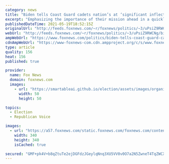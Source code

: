 ```yaml
---
category: news
title: "Biden tells Coast Guard cadets nation’s at ‘significant inflection point,’ calls class dull after joke bombs"
excerpt: "Emphasizing the importance of their mission ahead in a quickly changing world, President Biden told graduating Coast Guard cadets on Wednesday that “we need you badly - that’s not hyperbole.”"
publishedDateTime: 2021-05-19T18:52:15Z
originalUrl: "http://feeds.foxnews.com/~r/foxnews/politics/~3/uPsiZ9RWCNg/biden-tells-coast-guard-cadets-nations-at-significant-inflection-point"
webUrl: "http://feeds.foxnews.com/~r/foxnews/politics/~3/uPsiZ9RWCNg/biden-tells-coast-guard-cadets-nations-at-significant-inflection-point"
ampWebUrl: "https://www.foxnews.com/politics/biden-tells-coast-guard-cadets-nations-at-significant-inflection-point.amp"
cdnAmpWebUrl: "https://www-foxnews-com.cdn.ampproject.org/c/s/www.foxnews.com/politics/biden-tells-coast-guard-cadets-nations-at-significant-inflection-point.amp"
type: article
quality: 156
heat: 156
published: true

provider:
  name: Fox News
  domain: foxnews.com
  images:
    - url: "https://smartableai.github.io/election/assets/images/organizations/foxnews.com-50x50.jpg"
      width: 50
      height: 50

topics:
  - Election
  - Republican Voice

images:
  - url: "https://a57.foxnews.com/static.foxnews.com/foxnews.com/content/uploads/2019/03/340/340/PaulSteinhauser.jpg?ve=1&tl=1"
    width: 340
    height: 340
    isCached: true

secured: "GMF+pk4V+b8qZtuTe2ejDGFdzJGeylqNnq3XU5VV0v0O7a2N5ZwneT4TqZWCXQBUyCRqDOIZxp/XOZoiQ288YDMm8jr9h/E/aClUjGOLb69kRO1ckzUQH335aEBvLH4FrXbqvsr+t3uPWbFAmGg577T6EsL6IWFPYPSIdBbMBWP4M9tLivYADHRWYWcY+tjDrjau19BxCb1RQS60PVD0sWuaJCZd4phyEOnp1POGLgQu7asHvR9iZ9DqAAxeuiA/q44v32zC2NTeASgqszVo1FJnDkyooBq9uHLYs3vSnis4uJkRTv+itsgGi+zgMmJi2HwgAH6P80EWzA1c6PdwF2r40X4uHdPUeBN4pYXmCOo=;UovVE+u4RvOjhlD+dyvlGQ=="
---
```


